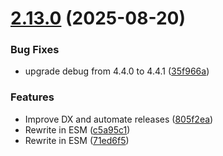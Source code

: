# [2.13.0](https://github.com/so5/ssh-client-wrapper/compare/v2.12.4...v2.13.0) (2025-08-20)


### Bug Fixes

* upgrade debug from 4.4.0 to 4.4.1 ([35f966a](https://github.com/so5/ssh-client-wrapper/commit/35f966a7212d6bb9677964688bb94ae06f869ada))


### Features

* Improve DX and automate releases ([805f2ea](https://github.com/so5/ssh-client-wrapper/commit/805f2ea7756f6ad61238a4a21d86575a17e748d9))
* Rewrite in ESM ([c5a95c1](https://github.com/so5/ssh-client-wrapper/commit/c5a95c18401e7b373249d3707609f2a9576f7400))
* Rewrite in ESM ([71ed6f5](https://github.com/so5/ssh-client-wrapper/commit/71ed6f56af43cac1471cbf4a4ed3016f7e55ab4d))
